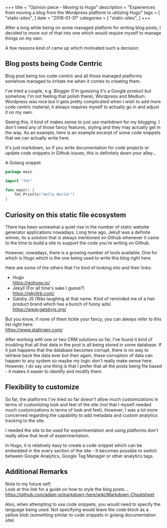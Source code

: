 +++
title = "Opinion piece - Moving to Hugo"
description = "Experiences from moving a blog from the Wordpress platform to utilizing Hugo"
tags = [
    "static-sites",
]
date = "2018-01-31"
categories = [
    "static-sites",
]
+++

After a long while being on some managed platform for writing blog posts, I decided to move out of that into one which would require myself to manage things on my own.

A few reasons kind of came up which motivated such a decision:

## Blog posts being Code Centric

Blog post being too code-centric and all those managed platforms somehow managed to irritate me when it comes to creating them. 

I've tried a couple, e.g. Blogger (I'm guessing it's a Google product but somehow, I'm not feeling that polish there), Wordpress and Medium. Wordpress was nice but it gets pretty complicated when I wish to add more code centric material; it 
always requires myself to actually go in and adjust it on my own.

Seeing this, it kind of makes sense to just use markdown for my blogging. I don't need any of those fancy features, styling and they may actually get in the way. As an example, here is an example excerpt of some code snippets that we can actually write here.

It's just markdown, so if you write documentation for code projects or update code snippets in Github issues, this is definitely down your alley...

A Golang snippet  
```go
package main

import "fmt"

func main() {
    fmt.Println("Hello World!")
}
```

## Curiosity on this static file ecosystem

There has been somewhat a quiet rise in the number of static website generator applications nowadays. Long time ago, Jekyll was a definite winner, its a solution that is always mentioned on Github whenever it came to the time to build a site to support the code you're writing on Github.

However, nowadays, there is a growing number of tools available. One for which is Hugo which is
the one being used to write this blog right here.

Here are some of the others that I'm kind of looking into and their links:

- Hugo  
  https://gohugo.io/
- Jekyll (For all time's sake I guess?)  
  https://jekyllrb.com/
- Gatsby JS (Was laughing at that name. Kind of reminded me of a hair product brand which has a bunch of funny ads)  
  https://www.gatsbyjs.org/

But you know, if none of them tickle your fancy, you can always refer to this list right here:  
https://www.staticgen.com/

After working with one or two CRM solutions so far, I've found it kind of troubling that all that data in the post is all being stored in some database. If it just happens that the database becomes corrupt, there is no way to retrieve back the data ever but then again, these corruption of data can happen to any system so maybe my logic don't really make sense here. However, I do say one thing is that I prefer that all the posts being file based - it makes it easier to identify and modify them.

## Flexibility to customize

So far, the platforms I've tried so far doesn't allow much customizations in terms of customizing look and feel of the site (not that I myself needed much customizations in terms of look and feel). However, I was a lot more concerned 
regarding the capability to add metadata and custom analytics tracking to the site.

I needed the site to be used for experimentation and using platforms don't really allow that level of experimentation.

In Hugo, it is relatively easy to create a code snippet which can be embedded in the every section of the site - It becomes possible to switch between Google Analytics, Google Tag Manager or other analytics tags.

## Additional Remarks

Note to my future self;  
Look at this link for a guide on how to style the blog posts...  
https://github.com/adam-p/markdown-here/wiki/Markdown-Cheatsheet

Also, when attempting to use code snippets, you would need to specify the language being used.
Not specifying would leave the code block as a yellow blob (somehting similar to code snippets in golang documentation site)